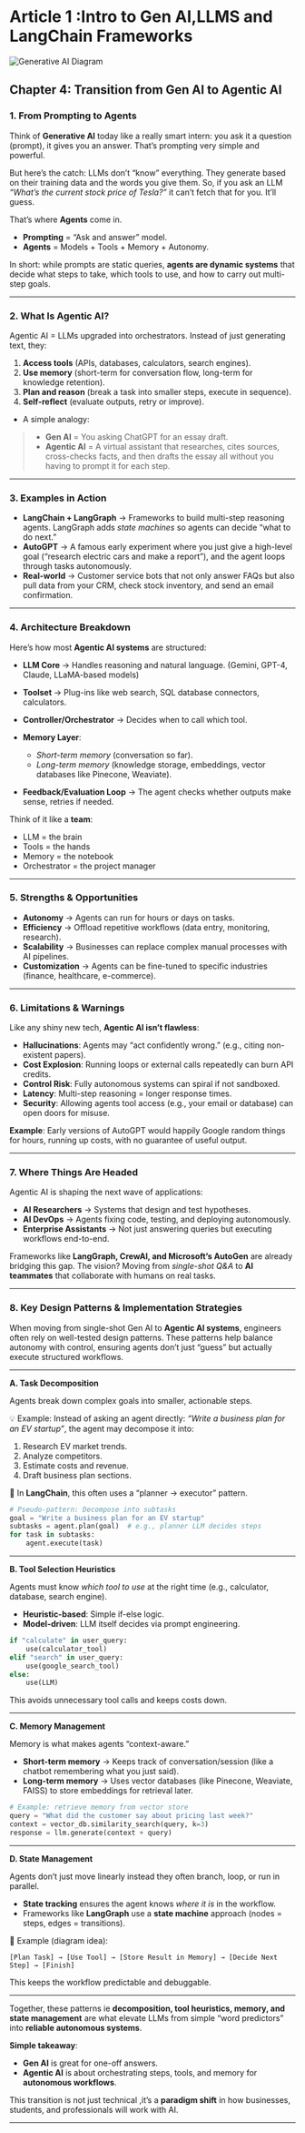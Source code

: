 # Article 1 :Intro to Gen AI,LLMS and LangChain Frameworks
 ![Generative AI Diagram](https://drive.google.com/uc?export=view&id=1nLrHYcZ4-pea9MBU91p7kq9gAWjy5vQR)

## Chapter 4: Transition from Gen AI to Agentic AI



### **1. From Prompting to Agents**

Think of **Generative AI** today like a really smart intern: you ask it a question (prompt), it gives you an answer. That’s prompting very simple and powerful.

But here’s the catch: LLMs don’t “know” everything. They generate based on their training data and the words you give them. So, if you ask an LLM *“What’s the current stock price of Tesla?”*  it can’t fetch that for you. It’ll guess.

That’s where **Agents** come in.

* **Prompting** = “Ask and answer” model.
* **Agents** = Models + Tools + Memory + Autonomy.

In short: while prompts are static queries, **agents are dynamic systems** that decide what steps to take, which tools to use, and how to carry out multi-step goals.

---

### **2. What Is Agentic AI?**

Agentic AI = LLMs upgraded into orchestrators.
Instead of just generating text, they:

1. **Access tools** (APIs, databases, calculators, search engines).
2. **Use memory** (short-term for conversation flow, long-term for knowledge retention).
3. **Plan and reason** (break a task into smaller steps, execute in sequence).
4. **Self-reflect** (evaluate outputs, retry or improve).

- A simple analogy:

> - **Gen AI** = You asking ChatGPT for an essay draft.
> - **Agentic AI** = A virtual assistant that researches, cites sources, cross-checks facts, and then drafts the essay all without you having to prompt it for each step.

---
### **3. Examples in Action**

* **LangChain + LangGraph** → Frameworks to build multi-step reasoning agents. LangGraph adds *state machines* so agents can decide “what to do next.”
* **AutoGPT** → A famous early experiment where you just give a high-level goal (“research electric cars and make a report”), and the agent loops through tasks autonomously.
* **Real-world** → Customer service bots that not only answer FAQs but also pull data from your CRM, check stock inventory, and send an email confirmation.

---

### **4. Architecture Breakdown**

Here’s how most **Agentic AI systems** are structured:

* **LLM Core** → Handles reasoning and natural language. (Gemini, GPT-4, Claude, LLaMA-based models)
* **Toolset** → Plug-ins like web search, SQL database connectors, calculators.
* **Controller/Orchestrator** → Decides when to call which tool.
* **Memory Layer**:

  * *Short-term memory* (conversation so far).
  * *Long-term memory* (knowledge storage, embeddings, vector databases like Pinecone, Weaviate).
* **Feedback/Evaluation Loop** → The agent checks whether outputs make sense, retries if needed.

Think of it like a **team**:

* LLM = the brain
* Tools = the hands
* Memory = the notebook
* Orchestrator = the project manager

---

### **5. Strengths & Opportunities**

* **Autonomy** → Agents can run for hours or days on tasks.
* **Efficiency** → Offload repetitive workflows (data entry, monitoring, research).
* **Scalability** → Businesses can replace complex manual processes with AI pipelines.
* **Customization** → Agents can be fine-tuned to specific industries (finance, healthcare, e-commerce).

---

### **6. Limitations & Warnings**

Like any shiny new tech, **Agentic AI isn’t flawless**:

* **Hallucinations**: Agents may “act confidently wrong.” (e.g., citing non-existent papers).
* **Cost Explosion**: Running loops or external calls repeatedly can burn API credits.
* **Control Risk**: Fully autonomous systems can spiral if not sandboxed.
* **Latency**: Multi-step reasoning = longer response times.
* **Security**: Allowing agents tool access (e.g., your email or database) can open doors for misuse.

**Example**: Early versions of AutoGPT would happily Google random things for hours, running up costs, with no guarantee of useful output.

---

### **7. Where Things Are Headed**

Agentic AI is shaping the next wave of applications:

* **AI Researchers** → Systems that design and test hypotheses.
* **AI DevOps** → Agents fixing code, testing, and deploying autonomously.
* **Enterprise Assistants** → Not just answering queries but executing workflows end-to-end.

Frameworks like **LangGraph, CrewAI, and Microsoft’s AutoGen** are already bridging this gap. The vision? Moving from *single-shot Q\&A* to **AI teammates** that collaborate with humans on real tasks.

---

### **8. Key Design Patterns & Implementation Strategies**

When moving from single-shot Gen AI to **Agentic AI systems**, engineers often rely on well-tested design patterns. These patterns help balance autonomy with control, ensuring agents don’t just “guess” but actually execute structured workflows.

---

**A. Task Decomposition**

Agents break down complex goals into smaller, actionable steps.

💡 Example:
Instead of asking an agent directly: *“Write a business plan for an EV startup”*, the agent may decompose it into:

1. Research EV market trends.
2. Analyze competitors.
3. Estimate costs and revenue.
4. Draft business plan sections.

🔹 In **LangChain**, this often uses a “planner → executor” pattern.

```python
# Pseudo-pattern: Decompose into subtasks
goal = "Write a business plan for an EV startup"
subtasks = agent.plan(goal)  # e.g., planner LLM decides steps
for task in subtasks:
    agent.execute(task)
```

---

**B. Tool Selection Heuristics**

Agents must know *which tool to use* at the right time (e.g., calculator, database, search engine).

* **Heuristic-based**: Simple if-else logic.
* **Model-driven**: LLM itself decides via prompt engineering.

```python
if "calculate" in user_query:
    use(calculator_tool)
elif "search" in user_query:
    use(google_search_tool)
else:
    use(LLM)
```

This avoids unnecessary tool calls and keeps costs down.

---

**C. Memory Management**

Memory is what makes agents “context-aware.”

* **Short-term memory** → Keeps track of conversation/session (like a chatbot remembering what you just said).
* **Long-term memory** → Uses vector databases (like Pinecone, Weaviate, FAISS) to store embeddings for retrieval later.

```python
# Example: retrieve memory from vector store
query = "What did the customer say about pricing last week?"
context = vector_db.similarity_search(query, k=3)
response = llm.generate(context + query)
```

---

**D. State Management**

Agents don’t just move linearly instead they often branch, loop, or run in parallel.

* **State tracking** ensures the agent knows *where it is* in the workflow.
* Frameworks like **LangGraph** use a **state machine** approach (nodes = steps, edges = transitions).

📌 Example (diagram idea):

```
[Plan Task] → [Use Tool] → [Store Result in Memory] → [Decide Next Step] → [Finish]
```

This keeps the workflow predictable and debuggable.

---

Together, these patterns ie **decomposition, tool heuristics, memory, and state management** are what elevate LLMs from simple “word predictors” into **reliable autonomous systems**.


**Simple takeaway**:

* **Gen AI** is great for one-off answers.
* **Agentic AI** is about orchestrating steps, tools, and memory for **autonomous workflows**.

This transition is not just technical ,it’s a **paradigm shift** in how businesses, students, and professionals will work with AI.

---
